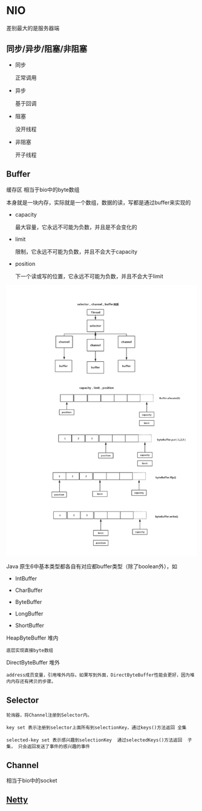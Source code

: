 # NIO

差别最大的是服务器端

## 同步/异步/阻塞/非阻塞

- 同步

    正常调用

- 异步

    基于回调

- 阻塞

    没开线程

- 非阻塞

    开子线程

## Buffer

缓存区 相当于bio中的byte数组

本身就是一块内存，实际就是一个数组，数据的读，写都是通过buffer来实现的

- capacity

    最大容量，它永远不可能为负数，并且是不会变化的

- limit

    限制，它永远不可能为负数，并且不会大于capacity

- position

    下一个读或写的位置，它永远不可能为负数，并且不会大于limit

![java_nio](assets/java_nio.png)

Java 原生6中基本类型都各自有对应都buffer类型（除了boolean外），如

- IntBuffer

- CharBuffer

- ByteBuffer

- LongBuffer

- ShortBuffer

HeapByteBuffer 堆内

    底层实现直接byte数组

DirectByteBuffer 堆外

    address成员变量，引用堆外内存。如果写到外面，DirectByteBuffer性能会更好，因为堆内内存还有拷贝的步骤。

## Selector

    轮询器，将Channel注册到Selector内。

    key set 表示注册到selector上面所有到selectionKey，通过keys()方法返回 全集

    selected-key set 表示感兴趣到selectionKey  通过selectedKeys()方法返回  子集， 只会返回发送了事件的感兴趣的事件

## Channel

相当于bio中的socket


## [Netty](Netty.md)